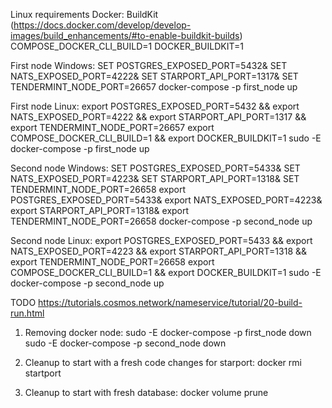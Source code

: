 
Linux requirements Docker: BuildKit (https://docs.docker.com/develop/develop-images/build_enhancements/#to-enable-buildkit-builds)
COMPOSE_DOCKER_CLI_BUILD=1
DOCKER_BUILDKIT=1



First node Windows:
SET POSTGRES_EXPOSED_PORT=5432& SET NATS_EXPOSED_PORT=4222& SET STARPORT_API_PORT=1317& SET TENDERMINT_NODE_PORT=26657
docker-compose -p first_node up


First node Linux: 
export POSTGRES_EXPOSED_PORT=5432 && export NATS_EXPOSED_PORT=4222 && export STARPORT_API_PORT=1317 && export TENDERMINT_NODE_PORT=26657
export COMPOSE_DOCKER_CLI_BUILD=1 && export DOCKER_BUILDKIT=1
sudo -E docker-compose -p first_node up


Second node Windows:
SET POSTGRES_EXPOSED_PORT=5433& SET NATS_EXPOSED_PORT=4223& SET STARPORT_API_PORT=1318& SET TENDERMINT_NODE_PORT=26658
export POSTGRES_EXPOSED_PORT=5433& export NATS_EXPOSED_PORT=4223& export STARPORT_API_PORT=1318& export TENDERMINT_NODE_PORT=26658
docker-compose -p second_node up

Second node Linux:
export POSTGRES_EXPOSED_PORT=5433  && export NATS_EXPOSED_PORT=4223  && export STARPORT_API_PORT=1318  && export TENDERMINT_NODE_PORT=26658
export COMPOSE_DOCKER_CLI_BUILD=1 && export DOCKER_BUILDKIT=1
sudo -E docker-compose -p second_node up

TODO https://tutorials.cosmos.network/nameservice/tutorial/20-build-run.html

1. Removing docker node:
sudo -E docker-compose -p first_node down
sudo -E docker-compose -p second_node down

2. Cleanup to start with a fresh code changes for starport:
docker rmi startport

3. Cleanup to start with fresh database:
docker volume prune
